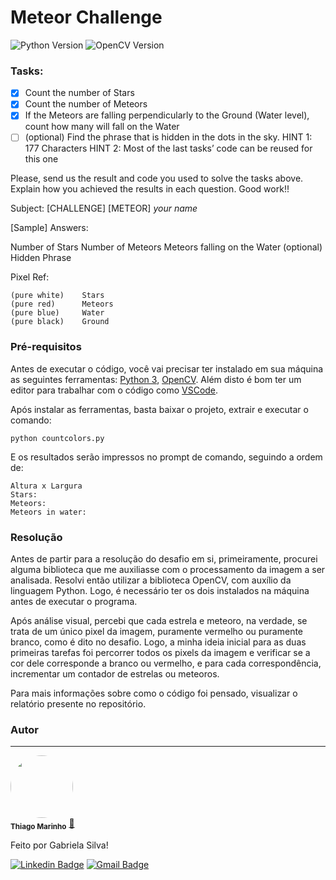 # Meteor Challenge

![Python Version](https://img.shields.io/badge/Python-3.9.7-orange?style=flat&logo=python&logoColor=eeeeee)
![OpenCV Version](https://img.shields.io/badge/OpenCV-4.5.4-orange?style=flat&logo=python&logoColor=eeeeee)

### Tasks:

- [X] Count the number of Stars
- [X] Count the number of Meteors
- [X] If the Meteors are falling perpendicularly to the Ground (Water level), count how many will fall on the Water
- [ ] (optional) Find the phrase that is hidden in the dots in the sky. 
HINT 1: 177 Characters
HINT 2: Most of the last tasks’ code can be reused for this one

Please, send us the result and code you used to solve the tasks above. Explain how you achieved the results in each question. Good work!!

Subject: [CHALLENGE] [METEOR] *your name*

[Sample] Answers:

Number of Stars
Number of Meteors
Meteors falling on the Water
(optional) Hidden Phrase

Pixel Ref:

    (pure white)    Stars
    (pure red)      Meteors
    (pure blue)     Water
    (pure black)    Ground

### Pré-requisitos

Antes de executar o código, você vai precisar ter instalado em sua máquina as seguintes ferramentas:
[Python 3](https://www.python.org/downloads/), [OpenCV](https://docs.opencv.org/3.4/da/df6/tutorial_py_table_of_contents_setup.html). 
Além disto é bom ter um editor para trabalhar com o código como [VSCode](https://code.visualstudio.com/).

Após instalar as ferramentas, basta baixar o projeto, extrair e executar o comando:

    python countcolors.py

E os resultados serão impressos no prompt de comando, seguindo a ordem de:

    Altura x Largura
    Stars: 
    Meteors: 
    Meteors in water:

### Resolução

Antes de partir para a resolução do desafio em si, primeiramente, procurei alguma biblioteca que me auxiliasse com o processamento da imagem a ser analisada. Resolvi então utilizar a biblioteca OpenCV, com auxílio da linguagem Python. Logo, é necessário ter os dois instalados na máquina antes de executar o programa.

Após análise visual, percebi que cada estrela e meteoro, na verdade, se trata de um único pixel da imagem, puramente vermelho ou puramente branco, como é dito no desafio. Logo, a minha ideia inicial para as duas primeiras tarefas foi percorrer todos os pixels da imagem e verificar se a cor dele corresponde a branco ou vermelho, e para cada correspondência, incrementar um contador de estrelas ou meteoros.


Para mais informações sobre como o código foi pensado, visualizar o relatório presente no repositório.

### Autor
---

 <img style="border-radius: 50%;" src="https://avatars.githubusercontent.com/u/39316240?v=4" width="100px;" alt=""/>
 <br />
 <sub><b>Thiago Marinho</b></sub></a> <a href="https://blog.rocketseat.com.br/author/thiago//" title="Rocketseat">🚀</a>


Feito por Gabriela Silva!

 [![Linkedin Badge](https://img.shields.io/badge/-Gabriela-blue?style=flat-square&logo=Linkedin&logoColor=white&link=https://www.linkedin.com/in/gabrielasil/)](https://www.linkedin.com/in/gabrielasil/) 
[![Gmail Badge](https://img.shields.io/badge/-gabrielamsilva02@gmail.com-c14438?style=flat-square&logo=Gmail&logoColor=white&link=mailto:gabrielamsilva02@gmail.com)](mailto:gabrielamsilva02@gmail.com)




